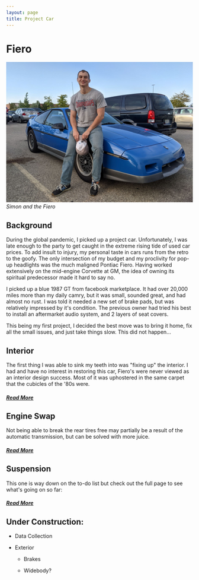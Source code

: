 ```yaml
---
layout: page
title: Project Car
---
```

# Fiero

![Simon and the Fiero](/docs/assets/simon_and_fiero.jpg)
*Simon and the Fiero*

## Background

During the global pandemic, I picked up a project car. Unfortunately, I was late enough to the party to get caught in the extreme rising tide of used car prices. To add insult to injury, my personal taste in cars runs from the retro to the goofy. The only intersection of my budget and my proclivity for pop-up headlights was the much maligned Pontiac Fiero. Having worked extensively on the mid-engine Corvette at GM, the idea of owning its spiritual predecessor made it hard to say no.

I picked up a blue 1987 GT from facebook marketplace. It had over 20,000 miles more than my daily camry, but it was small, sounded great, and had almost no rust. I was told it needed a new set of brake pads, but was relatively impressed by it's condition. The previous owner had tried his best to install an aftermarket audio system, and 2 layers of seat covers.

This being my first project, I decided the best move was to bring it home, fix all the small issues, and just take things slow. This did not happen...

## Interior

The first thing I was able to sink my teeth into was "fixing up" the interior. I had and have no interest in restoring this car, Fiero's were never viewed as an interior design success. Most of it was uphostered in the same carpet that the cubicles of the '80s were.

##### <a href="/Fiero_Interior.html">Read More</a>

## Engine Swap

Not being able to break the rear tires free may partially be a result of the automatic transmission, but can be solved with more juice.

##### <a href="/engine_swap.html">Read More</a>

## Suspension

This one is way down on the to-do list but check out the full page to see what's going on so far:

##### <a href="/Fiero_Suspension.html">Read More</a>

## Under Construction:

* Data Collection

* Exterior

  * Brakes

  * Widebody?